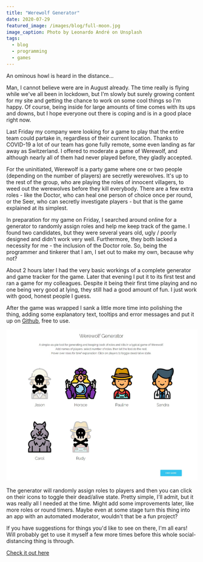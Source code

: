 ```yaml
---
title: "Werewolf Generator"
date: 2020-07-29
featured_image: /images/blog/full-moon.jpg
image_caption: Photo by Leonardo André on Unsplash
tags:
  - blog
  - programming
  - games
---
```


An ominous howl is heard in the distance... 

Man, I cannot believe were are in August already. The time really is flying while we've all been in lockdown, but I'm slowly but surely growing content for my site and getting the chance to work on some cool things so I'm happy. Of course, being inside for large amounts of time comes with its ups and downs, but I hope everyone out there is coping and is in a good place right now.

Last Friday my company were looking for a game to play that the entire team could partake in, regardless of their current location. Thanks to COVID-19 a lot of our team has gone fully remote, some even landing as far away as Switzerland. I offered to moderate a game of Werewolf, and although nearly all of them had never played before, they gladly accepted.

For the uninitiated, Werewolf is a party game where one or two people (depending on the number of players) are secretly werewolves. It's up to the rest of the group, who are playing the roles of innocent villagers, to weed out the werewolves before they kill everybody. There are a few extra roles - like the Doctor, who can heal one person of choice once per round, or the Seer, who can secretly investigate players - but that is the game explained at its simplest.

In preparation for my game on Friday, I searched around online for a generator to randomly assign roles and help me keep track of the game. I found two candidates, but they were several years old, ugly / poorly designed and didn't work very well. Furthermore, they both lacked a necessity for me - the inclusion of the Doctor role. So, being the programmer and tinkerer that I am, I set out to make my own, because why not?

About 2 hours later I had the very basic workings of a complete generator and game tracker for the game. Later that evening I put it to its first test and ran a game for my colleagues. Despite it being their first time playing and no one being very good at lying, they still had a good amount of fun. I just work with good, honest people I guess.

After the game was wrapped I sank a little more time into polishing the thing, adding some explanatory text, tooltips and error messages and put it up on [Github](https://github.com/Miltage/werewolf), free to use.

![Generator](/images/blog/werewolf-generator.jpg)

The generator will randomly assign roles to players and then you can click on their icons to toggle their dead/alive state. Pretty simple, I'll admit, but it was really all I needed at the time. Might add some improvements later, like more roles or round timers. Maybe even at some stage turn this thing into an app with an automated moderator, wouldn't that be a fun project?

If you have suggestions for things you'd like to see on there, I'm all ears! Will probably get to use it myself a few more times before this whole social-distancing thing is through.

[Check it out here](https://miltage.github.io/werewolf/ )
